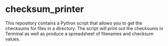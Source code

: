 # checksum_printer
This repository contains a Python script that allows you to get the checksums for files in a directory.  The script will print out the checksums in Terminal as well as produce a spreadsheet of filenames and checksum values.
